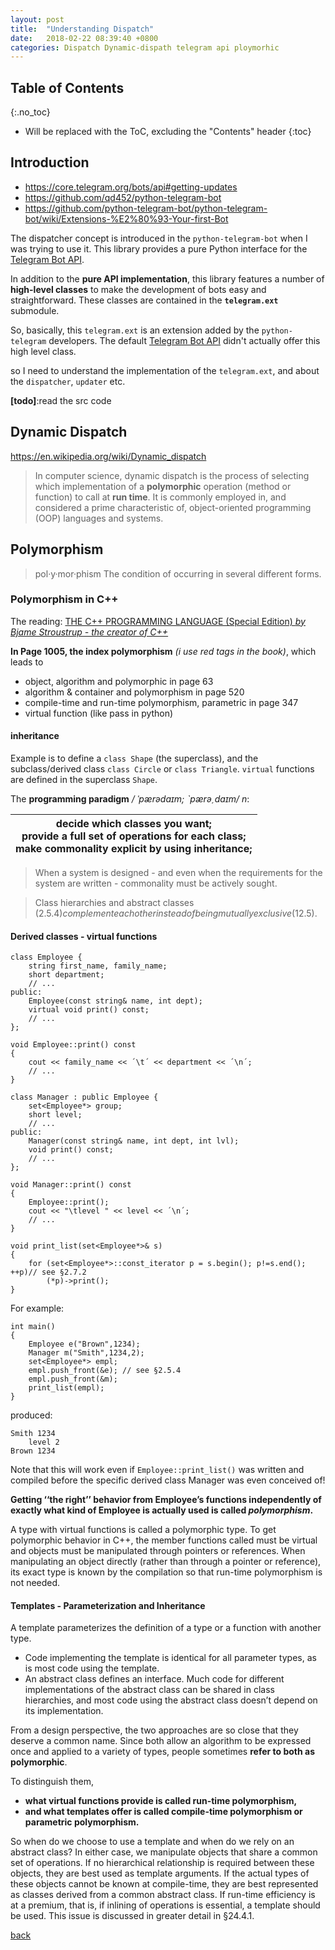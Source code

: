 ```yaml
---
layout: post
title:  "Understanding Dispatch"
date:   2018-02-22 08:39:40 +0800
categories: Dispatch Dynamic-dispath telegram api ploymorhic
---
```


## Table of Contents

{:.no_toc}

* Will be replaced with the ToC, excluding the "Contents" header
{:toc}

## Introduction

- <https://core.telegram.org/bots/api#getting-updates>
- <https://github.com/qd452/python-telegram-bot>
- <https://github.com/python-telegram-bot/python-telegram-bot/wiki/Extensions-%E2%80%93-Your-first-Bot>

The dispatcher concept is introduced in the `python-telegram-bot` when I was trying to use it. This library provides a pure Python interface for the [Telegram Bot API](https://core.telegram.org/bots/api).

In addition to the **pure API implementation**, this library features a number of **high-level classes** to make the development of bots easy and straightforward. These classes are contained in the **`telegram.ext`** submodule.

So, basically, this `telegram.ext` is an extension added by the `python-telegram` developers. The default [Telegram Bot API](https://core.telegram.org/bots/api) didn't actually offer this high level class.

so I need to understand the implementation of the `telegram.ext`, and about the `dispatcher`, `updater` etc. 

**[todo]**:read the src code

## Dynamic Dispatch

<https://en.wikipedia.org/wiki/Dynamic_dispatch>

> In computer science, dynamic dispatch is the process of selecting which implementation of a **polymorphic** operation (method or function) to call at **run time**. It is commonly employed in, and considered a prime characteristic of, object-oriented programming (OOP) languages and systems.

## Polymorphism

> pol·y·mor·phism
The condition of occurring in several different forms.

### Polymorphism in C++

The reading: [THE C++ PROGRAMMING LANGUAGE (Special Edition) *by Bjame Stroustrup - the creator of C++*](https://www.amazon.com/Programming-Language-Special-3rd/dp/0201700735)

**In Page 1005, the index polymorphism** *(i use red tags in the book)*, which leads to 

- object, algorithm and polymorphic in page 63
- algorithm & container and polymorphism in page 520
- compile-time and run-time polymorphism, parametric in page 347 
- virtual function (like pass in python)

#### inheritance

Example is to define a `class Shape` (the superclass), and the subclass/derived class `class Circle` or `class Triangle`. `virtual` functions are defined in the superclass `Shape`.

The **programming paradigm** */ ˈpærədaɪm; ˋpærəˏdaɪm/ n*:


| decide which classes you want;<br>provide a full set of operations for each class;<br>make commonality explicit by using inheritance;   |
|-------------------|

> When a system is designed - and even when the requirements for the system are written - commonality must be actively sought.

> Class hierarchies and abstract classes ($2.5.4) complement each other instead of being mutually exclusive ($12.5).

#### Derived classes - virtual functions

```
class Employee {
    string first_name, family_name;
    short department;
    // ...
public:
    Employee(const string& name, int dept);
    virtual void print() const;
    // ...
};

void Employee::print() const
{
    cout << family_name << ´\t´ << department << ´\n´;
    // ...
}

class Manager : public Employee {
    set<Employee*> group;
    short level;
    // ...
public:
    Manager(const string& name, int dept, int lvl);
    void print() const;
    // ...
};

void Manager::print() const
{
    Employee::print();
    cout << "\tlevel " << level << ´\n´;
    // ...
}

void print_list(set<Employee*>& s)
{
    for (set<Employee*>::const_iterator p = s.begin(); p!=s.end(); ++p)// see §2.7.2
        (*p)->print();
}
```

For example:
```
int main()
{
    Employee e("Brown",1234);
    Manager m("Smith",1234,2);
    set<Employee*> empl;
    empl.push_front(&e); // see §2.5.4
    empl.push_front(&m);
    print_list(empl);
}
```

produced:

```
Smith 1234
    level 2
Brown 1234
```

Note that this will work even if `Employee::print_list()` was written and compiled before the specific derived class Manager was even conceived of!

**Getting ‘‘the right’’ behavior from Employee’s functions independently of exactly what kind of Employee is actually used is called *polymorphism*.**

A type with virtual functions is called a polymorphic type. To get polymorphic behavior in C++, the member functions called must be virtual and objects must be manipulated through pointers or references. When manipulating an object directly (rather than through a pointer or reference), its exact type is known by the compilation so that run-time polymorphism is not needed.

#### Templates - Parameterization and Inheritance

A template parameterizes the definition of a type or a function with another type. 

- Code implementing the template is identical for all parameter types, as is most code using the template. 
- An abstract class defines an interface. Much code for different implementations of the abstract class can be shared in class hierarchies, and most code using the abstract class doesn’t depend on its implementation. 

From a design perspective, the two approaches are so close that they deserve a common name. Since both allow an algorithm to be expressed once and applied to a variety of types, people sometimes **refer to both as polymorphic**. 

To distinguish them, 

- **what virtual functions provide is called run-time polymorphism,**
- **and what templates offer is called compile-time polymorphism or parametric polymorphism.**

So when do we choose to use a template and when do we rely on an abstract class? In either case, we manipulate objects that share a common set of operations. If no hierarchical relationship is required between these objects, they are best used as template arguments. If the actual types of these objects cannot be known at compile-time, they are best represented as classes derived from a common abstract class. If run-time efficiency is at a premium, that is, if inlining of operations is essential, a template should be used. This issue is discussed in greater detail in §24.4.1.




[back](../)